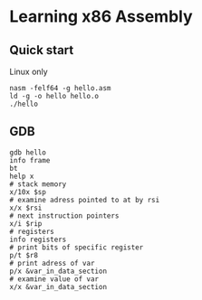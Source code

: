 # Learning x86 Assembly

## Quick start

Linux only

```
nasm -felf64 -g hello.asm
ld -g -o hello hello.o
./hello
```

## GDB

```
gdb hello
info frame
bt
help x
# stack memory
x/10x $sp
# examine adress pointed to at by rsi
x/x $rsi
# next instruction pointers
x/i $rip
# registers
info registers
# print bits of specific register
p/t $r8
# print adress of var
p/x &var_in_data_section
# examine value of var
x/x &var_in_data_section
```
